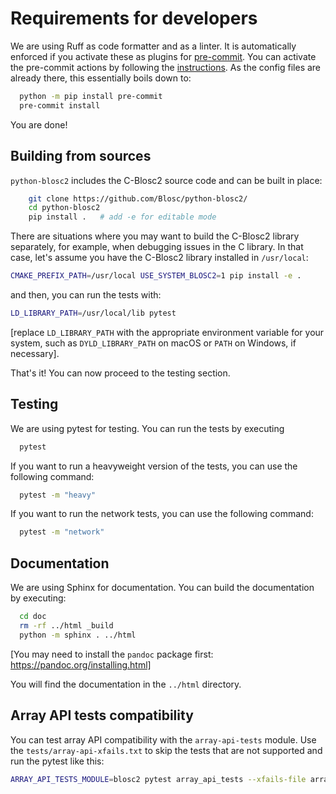 # Requirements for developers

We are using Ruff as code formatter and as a linter.  It is automatically enforced
if you activate these as plugins for [pre-commit](https://pre-commit.com).  You can activate
the pre-commit actions by following the [instructions](https://pre-commit.com/#installation).
As the config files are already there, this essentially boils down to:

``` bash
  python -m pip install pre-commit
  pre-commit install
```

You are done!

## Building from sources

``python-blosc2`` includes the C-Blosc2 source code and can be built in place:

``` bash
    git clone https://github.com/Blosc/python-blosc2/
    cd python-blosc2
    pip install .   # add -e for editable mode
```

There are situations where you may want to build the C-Blosc2 library separately, for example, when debugging issues in the C library. In that case, let's assume you have the C-Blosc2 library installed in `/usr/local`:

```bash
CMAKE_PREFIX_PATH=/usr/local USE_SYSTEM_BLOSC2=1 pip install -e .
```

and then, you can run the tests with:

```bash
LD_LIBRARY_PATH=/usr/local/lib pytest
```

[replace `LD_LIBRARY_PATH` with the appropriate environment variable for your system, such as `DYLD_LIBRARY_PATH` on macOS or `PATH` on Windows, if necessary].

That's it! You can now proceed to the testing section.

## Testing

We are using pytest for testing.  You can run the tests by executing

``` bash
  pytest
```

If you want to run a heavyweight version of the tests, you can use the following command:

``` bash
  pytest -m "heavy"
```

If you want to run the network tests, you can use the following command:

``` bash
  pytest -m "network"
```

## Documentation

We are using Sphinx for documentation.  You can build the documentation by executing:

``` bash
  cd doc
  rm -rf ../html _build
  python -m sphinx . ../html
```
[You may need to install the `pandoc` package first: https://pandoc.org/installing.html]

You will find the documentation in the `../html` directory.

## Array API tests compatibility

You can test array API compatibility with the `array-api-tests` module.
Use the `tests/array-api-xfails.txt` to skip the tests that are not supported
and run the pytest like this:

``` bash
ARRAY_API_TESTS_MODULE=blosc2 pytest array_api_tests --xfails-file array-api-xfails.txt -xs
```
